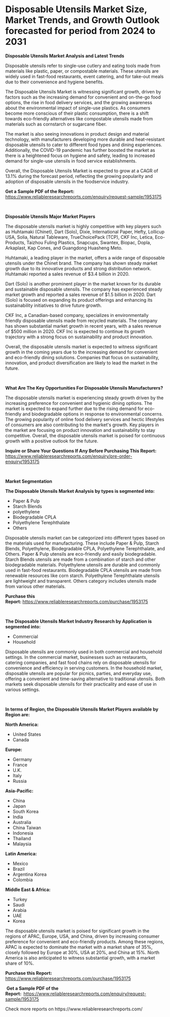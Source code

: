<p><h1>Disposable Utensils Market Size, Market Trends, and Growth Outlook forecasted for period from 2024 to 2031</h1></p><p><strong>Disposable Utensils Market Analysis and Latest Trends</strong></p>
<p><p>Disposable utensils refer to single-use cutlery and eating tools made from materials like plastic, paper, or compostable materials. These utensils are widely used in fast-food restaurants, event catering, and for take-out meals due to their convenience and hygiene benefits.</p><p>The Disposable Utensils Market is witnessing significant growth, driven by factors such as the increasing demand for convenient and on-the-go food options, the rise in food delivery services, and the growing awareness about the environmental impact of single-use plastics. As consumers become more conscious of their plastic consumption, there is a shift towards eco-friendly alternatives like compostable utensils made from materials such as cornstarch or sugarcane fiber.</p><p>The market is also seeing innovations in product design and material technology, with manufacturers developing more durable and heat-resistant disposable utensils to cater to different food types and dining experiences. Additionally, the COVID-19 pandemic has further boosted the market as there is a heightened focus on hygiene and safety, leading to increased demand for single-use utensils in food service establishments.</p><p>Overall, the Disposable Utensils Market is expected to grow at a CAGR of 13.1% during the forecast period, reflecting the growing popularity and adoption of disposable utensils in the foodservice industry.</p></p>
<p><strong>Get a Sample PDF of the Report:&nbsp;</strong> <a href="https://www.reliableresearchreports.com/enquiry/request-sample/1953175">https://www.reliableresearchreports.com/enquiry/request-sample/1953175</a></p>
<p>&nbsp;</p>
<p><strong>Disposable Utensils Major Market Players</strong></p>
<p><p>The disposable utensils market is highly competitive with key players such as Huhtamaki (Chinet), Dart (Solo), Dixie, International Paper, Hefty, Lollicup USA, Solia, Natural Tableware, TrueChoicePack (TCP), CKF Inc, Letica, Eco-Products, Taizhou Fuling Plastics, Snapcups, Swantex, Biopac, Dopla, Arkaplast, Kap Cones, and Guangdong Huasheng Meto.</p><p>Huhtamaki, a leading player in the market, offers a wide range of disposable utensils under the Chinet brand. The company has shown steady market growth due to its innovative products and strong distribution network. Huhtamaki reported a sales revenue of $3.4 billion in 2020.</p><p>Dart (Solo) is another prominent player in the market known for its durable and sustainable disposable utensils. The company has experienced steady market growth and reported a sales revenue of $1.5 billion in 2020. Dart (Solo) is focused on expanding its product offerings and enhancing its sustainability initiatives to drive future growth.</p><p>CKF Inc, a Canadian-based company, specializes in environmentally friendly disposable utensils made from recycled materials. The company has shown substantial market growth in recent years, with a sales revenue of $500 million in 2020. CKF Inc is expected to continue its growth trajectory with a strong focus on sustainability and product innovation.</p><p>Overall, the disposable utensils market is expected to witness significant growth in the coming years due to the increasing demand for convenient and eco-friendly dining solutions. Companies that focus on sustainability, innovation, and product diversification are likely to lead the market in the future.</p></p>
<p>&nbsp;</p>
<p><strong>What Are The Key Opportunities For Disposable Utensils Manufacturers?</strong></p>
<p><p>The disposable utensils market is experiencing steady growth driven by the increasing preference for convenient and hygienic dining options. The market is expected to expand further due to the rising demand for eco-friendly and biodegradable options in response to environmental concerns. The growing popularity of online food delivery services and hectic lifestyles of consumers are also contributing to the market's growth. Key players in the market are focusing on product innovation and sustainability to stay competitive. Overall, the disposable utensils market is poised for continuous growth with a positive outlook for the future.</p></p>
<p><strong>Inquire or Share Your Questions If Any Before Purchasing This Report:</strong> <a href="https://www.reliableresearchreports.com/enquiry/pre-order-enquiry/1953175">https://www.reliableresearchreports.com/enquiry/pre-order-enquiry/1953175</a></p>
<p>&nbsp;</p>
<p><strong>Market Segmentation</strong></p>
<p><strong>The Disposable Utensils Market Analysis by types is segmented into:</strong></p>
<p><ul><li>Paper & Pulp</li><li>Starch Blends</li><li>polyethylene</li><li>Biodegradable CPLA</li><li>Polyethylene Terephthalate</li><li>Others</li></ul></p>
<p><p>Disposable utensils market can be categorized into different types based on the materials used for manufacturing. These include Paper & Pulp, Starch Blends, Polyethylene, Biodegradable CPLA, Polyethylene Terephthalate, and Others. Paper & Pulp utensils are eco-friendly and easily biodegradable. Starch Blends utensils are made from a combination of starch and other biodegradable materials. Polyethylene utensils are durable and commonly used in fast-food restaurants. Biodegradable CPLA utensils are made from renewable resources like corn starch. Polyethylene Terephthalate utensils are lightweight and transparent. Others category includes utensils made from various other materials.</p></p>
<p><strong>Purchase this Report:&nbsp;</strong><a href="https://www.reliableresearchreports.com/purchase/1953175">https://www.reliableresearchreports.com/purchase/1953175</a></p>
<p>&nbsp;</p>
<p><strong>The Disposable Utensils Market Industry Research by Application is segmented into:</strong></p>
<p><ul><li>Commercial</li><li>Household</li></ul></p>
<p><p>Disposable utensils are commonly used in both commercial and household settings. In the commercial market, businesses such as restaurants, catering companies, and fast food chains rely on disposable utensils for convenience and efficiency in serving customers. In the household market, disposable utensils are popular for picnics, parties, and everyday use, offering a convenient and time-saving alternative to traditional utensils. Both markets seek disposable utensils for their practicality and ease of use in various settings.</p></p>
<p>&nbsp;</p>
<p><strong>In terms of Region, the Disposable Utensils Market Players available by Region are:</strong></p>
<p>
    <p> <strong> North America: </strong>
        <ul>
            <li>United States</li>
            <li>Canada</li>
        </ul>
        </p> 
    <p> <strong> Europe: </strong>
        <ul>
            <li>Germany</li>
            <li>France</li>
            <li>U.K.</li>
            <li>Italy</li>
            <li>Russia</li>
        </ul>
        </p> 
    <p> <strong> Asia-Pacific: </strong>
        <ul>
            <li>China</li>
            <li>Japan</li>
            <li>South Korea</li>
            <li>India</li>
            <li>Australia</li>
            <li>China Taiwan</li>
            <li>Indonesia</li>
            <li>Thailand</li>
            <li>Malaysia</li>
        </ul>
        </p> 
    <p> <strong> Latin America: </strong>
        <ul>
            <li>Mexico</li>
            <li>Brazil</li>
            <li>Argentina Korea</li>
            <li>Colombia</li>
        </ul>
        </p> 
    <p> <strong> Middle East & Africa: </strong>
        <ul>
            <li>Turkey</li>
            <li>Saudi</li>
            <li>Arabia</li>
            <li>UAE</li>
            <li>Korea</li>
        </ul>
    </p>
    </p>
<p><p>The disposable utensils market is poised for significant growth in the regions of APAC, Europe, USA, and China, driven by increasing consumer preference for convenient and eco-friendly products. Among these regions, APAC is expected to dominate the market with a market share of 35%, closely followed by Europe at 30%, USA at 20%, and China at 15%. North America is also anticipated to witness substantial growth, with a market share of 10%.</p></p>
<p><strong>Purchase this Report: </strong><a href="https://www.reliableresearchreports.com/purchase/1953175">https://www.reliableresearchreports.com/purchase/1953175</a></p>
<p>&nbsp;<strong>Get a Sample PDF of the Report:&nbsp;&nbsp;</strong><a href="https://www.reliableresearchreports.com/enquiry/request-sample/1953175">https://www.reliableresearchreports.com/enquiry/request-sample/1953175</a></p>
<p><strong></strong></p>
<p>Check more reports on https://www.reliableresearchreports.com/</p>
